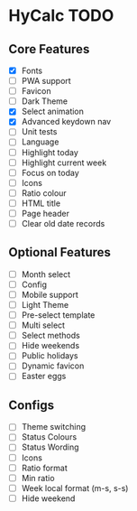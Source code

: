# HyCalc TODO

## Core Features

 - [x] Fonts
 - [ ] PWA support
 - [ ] Favicon
 - [ ] Dark Theme
 - [x] Select animation
 - [x] Advanced keydown nav
 - [ ] Unit tests
 - [ ] Language
 - [ ] Highlight today
 - [ ] Highlight current week
 - [ ] Focus on today
 - [ ] Icons
 - [ ] Ratio colour
 - [ ] HTML title
 - [ ] Page header
 - [ ] Clear old date records
 
## Optional Features

 - [ ] Month select
 - [ ] Config
 - [ ] Mobile support
 - [ ] Light Theme
 - [ ] Pre-select template
 - [ ] Multi select
 - [ ] Select methods
 - [ ] Hide weekends
 - [ ] Public holidays
 - [ ] Dynamic favicon
 - [ ] Easter eggs

## Configs

  - [ ] Theme switching
  - [ ] Status Colours
  - [ ] Status Wording
  - [ ] Icons
  - [ ] Ratio format
  - [ ] Min ratio
  - [ ] Week local format (m-s, s-s)
  - [ ] Hide weekend